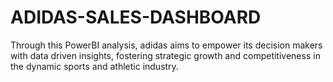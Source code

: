 # ADIDAS-SALES-DASHBOARD
Through this PowerBI analysis, adidas aims to empower its decision makers with data driven insights, fostering strategic growth and competitiveness in the dynamic sports and  athletic industry.
